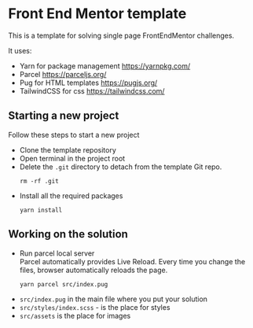 # Front End Mentor template

This is a template for solving single page FrontEndMentor challenges.  

It uses:
- Yarn for package management https://yarnpkg.com/
- Parcel https://parceljs.org/
- Pug for HTML templates https://pugjs.org/
- TailwindCSS  for css https://tailwindcss.com/


## Starting a new project
Follow these steps to start a new project

- Clone the template repository
- Open terminal in the project root
- Delete the `.git` directory to detach from the template Git repo.
   ```shell
  rm -rf .git
  ```
- Install all the required packages
   ```shell
  yarn install
  ```


## Working on the solution

- Run parcel local server  
  Parcel automatically provides Live Reload. Every time you change the files,
  browser automatically reloads the page.
   ```shell
  yarn parcel src/index.pug
  ```
- `src/index.pug` in the main file where you put your solution
- `src/styles/index.scss` - is the place for styles
- `src/assets` is the place for images
